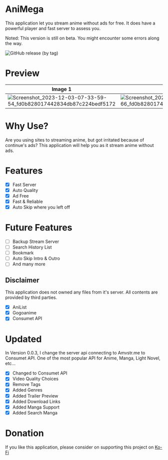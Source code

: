 # AniMega
This application let you stream anime without ads for free.
It does have a powerful player and fast server to assess you.

Noted: This version is still on beta. You might encounter some errors along the way.

![GitHub release (by tag)](https://img.shields.io/github/downloads/WarLock03/AniMega/v0.0.3/total?style=plastic&logo=github&color=Color&cacheSeconds=3600&link=https%3A%2F%2Fgithub.com%2FWarLock03%2FAniMega%2Freleases%2Ftag%2Fv0.0.3)


# Preview
Image 1|Image 2|Image 3|Image 4|
|---|---|---|---|
|![Screenshot_2023-12-03-07-33-59-54_fd0b828017442834db87c224bedf5172](https://github.com/CloverClubWork/BookiFab-Files/assets/114269541/dcd523e0-b316-4c7c-9009-00a3b19c3b03) |![Screenshot_2023-12-03-07-34-09-66_fd0b828017442834db87c224bedf5172](https://github.com/CloverClubWork/BookiFab-Files/assets/114269541/4e5eca38-1027-4848-b8d1-df7a5913fbe5) |![Screenshot_2023-12-03-07-34-18-95_fd0b828017442834db87c224bedf5172](https://github.com/CloverClubWork/BookiFab-Files/assets/114269541/905ef411-912e-4640-b5c2-729c63f8e05d) |![Screenshot_2023-12-03-07-34-47-71_fd0b828017442834db87c224bedf5172](https://github.com/CloverClubWork/BookiFab-Files/assets/114269541/76862782-630c-4dc6-bfeb-2521ff502355) |

# Why Use?
Are you using sites to streaming anime, but got irritated because of continue's ads?
This application will help you as it stream anime without ads.

# Features

- [x] Fast Server
- [x] Auto Quality
- [x] Ad Free 
- [x] Fast & Reliable
- [x] Auto Skip where you left off

# Future Features
- [ ] Backup Stream Server
- [ ] Search History List
- [ ] Bookmark
- [ ] Auto Skip Intro & Outro
- [ ] And many more

## Disclaimer
This application does not owned any files from it's server. All contents are provided by third parties.

- [x] AniList
- [x] Gogoanime
- [x] Consumet API

# Updated
In Version 0.0.3, I change the server api connecting to Amvstr.me to Consumet API. One of the most popular API for Anime, Manga, Light Novel, etc...

- [x] Changed to Consumet API
- [x] Video Quality Choices
- [x] Remove Tags
- [x] Added Genres
- [x] Added Trailer Preview
- [x] Added Download Links
- [x] Added Manga Support
- [x] Added Search Manga

# Donation
If you like this application, please consider on supporting this project on [Ko-Fi](https://ko-fi.com/skyfreak)
